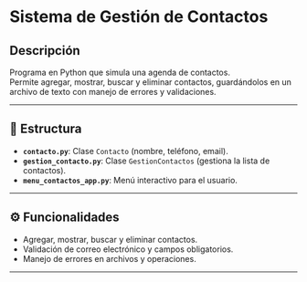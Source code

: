 # Sistema de Gestión de Contactos

## Descripción

Programa en Python que simula una agenda de contactos.  
Permite agregar, mostrar, buscar y eliminar contactos, guardándolos en un archivo de texto con manejo de errores y validaciones.

---

## 📂 Estructura

- **`contacto.py`**: Clase `Contacto` (nombre, teléfono, email).
- **`gestion_contacto.py`**: Clase `GestionContactos` (gestiona la lista de contactos).
- **`menu_contactos_app.py`**: Menú interactivo para el usuario.

---

## ⚙️ Funcionalidades

- Agregar, mostrar, buscar y eliminar contactos.
- Validación de correo electrónico y campos obligatorios.
- Manejo de errores en archivos y operaciones.
  
---
